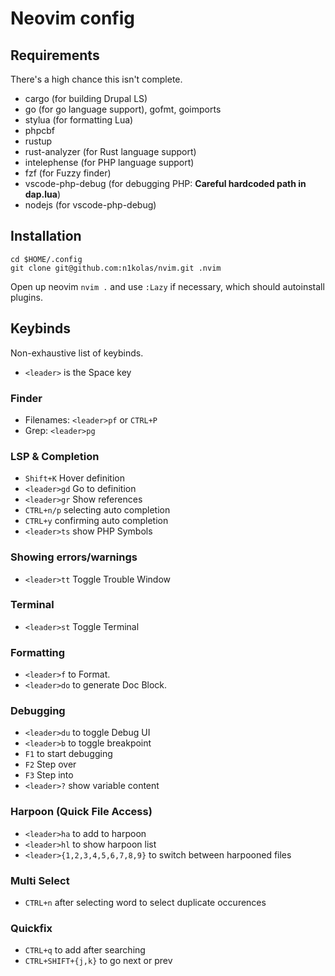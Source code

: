 # Neovim config

## Requirements
There's a high chance this isn't complete.

- cargo (for building Drupal LS)
- go (for go language support), gofmt, goimports
- stylua (for formatting Lua)
- phpcbf
- rustup
- rust-analyzer (for Rust language support)
- intelephense (for PHP language support)
- fzf (for Fuzzy finder)
- vscode-php-debug (for debugging PHP: **Careful hardcoded path in dap.lua**)
- nodejs (for vscode-php-debug)

## Installation
```
cd $HOME/.config
git clone git@github.com:n1kolas/nvim.git .nvim
```

Open up neovim `nvim .` and use `:Lazy` if necessary, which should autoinstall plugins.

## Keybinds
Non-exhaustive list of keybinds.

- `<leader>` is the Space key

### Finder
- Filenames: `<leader>pf` or `CTRL+P`
- Grep: `<leader>pg`

### LSP & Completion
- `Shift+K` Hover definition
- `<leader>gd` Go to definition
- `<leader>gr` Show references
- `CTRL+n/p` selecting auto completion
- `CTRL+y` confirming auto completion
- `<leader>ts` show PHP Symbols

### Showing errors/warnings
- `<leader>tt` Toggle Trouble Window

### Terminal
- `<leader>st` Toggle Terminal

### Formatting
- `<leader>f` to Format.
- `<leader>do` to generate Doc Block.

### Debugging
- `<leader>du` to toggle Debug UI
- `<leader>b` to toggle breakpoint
- `F1` to start debugging
- `F2` Step over
- `F3` Step into
- `<leader>?` show variable content

### Harpoon (Quick File Access)
- `<leader>ha` to add to harpoon
- `<leader>hl` to show harpoon list
- `<leader>{1,2,3,4,5,6,7,8,9}` to switch between harpooned files

### Multi Select
- `CTRL+n` after selecting word to select duplicate occurences

### Quickfix
- `CTRL+q` to add after searching
- `CTRL+SHIFT+{j,k}` to go next or prev

